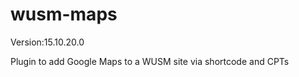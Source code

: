 wusm-maps
=========
Version:15.10.20.0

Plugin to add Google Maps to a WUSM site via shortcode and CPTs
